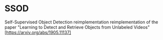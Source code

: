 # SSOD
Self-Supervised Object Detection reimplementation 
reimplementation of the paper "Learning to Detect and Retrieve Objects from Unlabeled Videos" [https://arxiv.org/abs/1905.11137]
